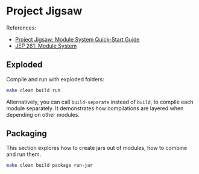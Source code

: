 # Project Jigsaw

References:

* [Project Jigsaw: Module System Quick-Start Guide](https://openjdk.java.net/projects/jigsaw/quick-start)
* [JEP 261: Module System](https://openjdk.java.net/jeps/261)

## Exploded

Compile and run with exploded folders:

```bash
make clean build run
```

Alternatively, you can call `build-separate` instead of `build`,
to compile each module separately.
It demonstrates how compilations are layered when depending on other modules.

## Packaging

This section explores how to create jars out of modules,
how to combine and run them.

```bash
make clean build package run-jar
```
